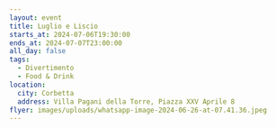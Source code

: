 ```yaml
---
layout: event
title: Luglio e Liscio
starts_at: 2024-07-06T19:30:00
ends_at: 2024-07-07T23:00:00
all_day: false
tags:
  - Divertimento
  - Food & Drink
location:
  city: Corbetta
  address: Villa Pagani della Torre, Piazza XXV Aprile 8
flyer: images/uploads/whatsapp-image-2024-06-26-at-07.41.36.jpeg
---
```

